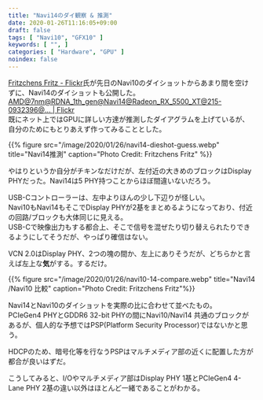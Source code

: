 ```yaml
---
title: "Navi14のダイ観察 & 推測"
date: 2020-01-26T11:16:05+09:00
draft: false
tags: [ "Navi10", "GFX10" ]
keywords: [ "", ]
categories: [ "Hardware", "GPU" ]
noindex: false
---
```


[Fritzchens Fritz - Flickr](https://www.flickr.com/photos/130561288@N04/)氏が先日のNavi10のダイショットからあまり間を空けずに、Navi14のダイショットも公開した。  
[AMD@7nm@RDNA_1th_gen@Navi14@Radeon_RX_5500_XT@215-0932396@… | Flickr](https://www.flickr.com/photos/130561288@N04/49437016132/)  
既にネット上ではGPUに詳しい方達が推測したダイアグラムを上げているが、自分のためにもとりあえず作ってみることとした。  

{{% figure src="/image/2020/01/26/navi14-dieshot-guess.webp" title="Navi14推測" caption="Photo Credit: Fritzchens Fritz" %}}

やはりというか自分がチキンなだけだが、左付近の大きめのブロックはDisplay PHYだった。Navi14は5 PHY持つことからほぼ間違いないだろう。  

USB-Cコントローラーは、左中よりほんの少し下辺りが怪しい。  
Navi10もNavi14もそこでDisplay PHYが2基をまとめるようになっており、付近の回路/ブロックも大体同じに見える。  
USB-Cで映像出力もする都合上、そこで信号を混ぜたり切り替えられたりできるようにしてそうだが、やっぱり確信はない。  

VCN 2.0はDisplay PHY、2つの塊の間か、左上にありそうだが、どちらかと言えば左上な**気**がする。するだけ。  

{{% figure src="/image/2020/01/26/navi10-14-compare.webp" title="Navi14 /Navi10 比較" caption="Photo Credit: Fritzchens Fritz"%}}

Navi14とNavi10のダイショットを実際の比に合わせて並べたもの。  
PCIeGen4 PHYとGDDR6 32-bit PHYの間にNavi10/Navi14 共通のブロックがあるが、個人的な予想ではPSP(Platform Security Processor)ではないかと思う。  

HDCPのため、暗号化等を行なうPSPはマルチメディア部の近くに配置した方が都合が良いはずだ。  

こうしてみると、I/Oやマルチメディア部はDisplay PHY 1基とPCIeGen4 4-Lane PHY 2基の違い以外はほとんど一緒であることがわかる。  

